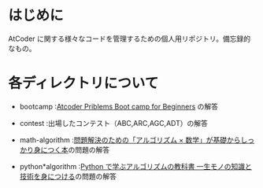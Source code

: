 # はじめに

AtCoder に関する様々なコードを管理するための個人用リポジトリ。備忘録的なもの。

# 各ディレクトリについて

-   bootcamp
    :[Atcoder Priblems Boot camp for Beginners](https://kenkoooo.com/atcoder/#/training/Boot%20camp%20for%20Beginners)
    の解答

-   contest
    :出場したコンテスト（ABC,ARC,AGC,ADT）の解答

-   math-algorithm
    :[問題解決のための「アルゴリズム × 数学」が基礎からしっかり身につく本](https://gihyo.jp/book/2022/978-4-297-12521-9)の問題の解答

-   python\*algorithm
    :[Python で学ぶアルゴリズムの教科書 一生モノの知識と技術を身につける](https://book.impress.co.jp/books/1120101024)の問題の解答
